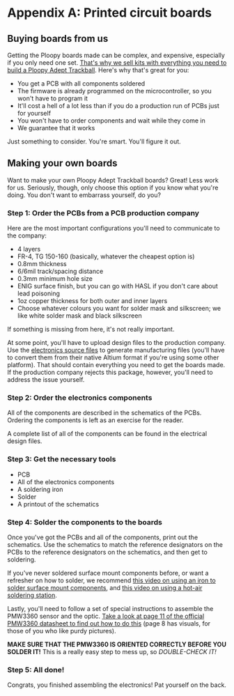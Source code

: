 # Appendix A: Printed circuit boards


## Buying boards from us
Getting the Ploopy boards made can be complex, and expensive, especially if you only need one set. [That's why we sell kits with everything you need to build a Ploopy Adept Trackball](https://ploopy.co/product-category/trackball/adept/). Here's why that's great for you:

- You get a PCB with all components soldered
- The firmware is already programmed on the microcontroller, so you won't have to program it
- It'll cost a hell of a lot less than if you do a production run of PCBs just for yourself
- You won't have to order components and wait while they come in
- We guarantee that it works

Just something to consider. You're smart. You'll figure it out.

## Making your own boards

Want to make your own Ploopy Adept Trackball boards? Great! Less work for us. Seriously, though, only choose this option if you know what you're doing. You don't want to embarrass yourself, do you?

### Step 1: Order the PCBs from a PCB production company

Here are the most important configurations you'll need to communicate to the company:

- 4 layers
- FR-4, TG 150-160 (basically, whatever the cheapest option is)
- 0.8mm thickness
- 6/6mil track/spacing distance
- 0.3mm minimum hole size
- ENIG surface finish, but you can go with HASL if you don't care about lead poisoning
- 1oz copper thickness for both outer and inner layers
- Choose whatever colours you want for solder mask and silkscreen; we like white solder mask and black silkscreen

If something is missing from here, it's not really important.

At some point, you'll have to upload design files to the production company. Use the [electronics source files](https://github.com/ploopyco/adept-trackball/tree/master/hardware/electronics) to generate manufacturing files (you'll have to convert them from their native Altium format if you're using some other platform). That should contain everything you need to get the boards made. If the production company rejects this package, however, you'll need to address the issue yourself.

### Step 2: Order the electronics components

All of the components are described in the schematics of the PCBs. Ordering the components is left as an exercise for the reader.

A complete list of all of the components can be found in the electrical design files.

### Step 3: Get the necessary tools

- PCB
- All of the electronics components
- A soldering iron
- Solder
- A printout of the schematics

### Step 4: Solder the components to the boards

Once you've got the PCBs and all of the components, print out the schematics. Use the schematics to match the reference designators on the PCBs to the reference designators on the schematics, and then get to soldering.

If you've never soldered surface mount components before, or want a refresher on how to solder, we recommend [this video on using an iron to solder surface mount components](https://www.youtube.com/watch?v=3NN7UGWYmBY), and [this video on using a hot-air soldering station](https://www.youtube.com/watch?v=c_Qt5CtUlqY).

Lastly, you'll need to follow a set of special instructions to assemble the PMW3360 sensor and the optic. [Take a look at page 11 of the official PMW3360 datasheet to find out how to do this](https://d3s5r33r268y59.cloudfront.net/datasheets/9604/2017-05-07-18-19-11/PMS0058-PMW3360DM-T2QU-DS-R1.50-26092016._20161202173741.pdf) (page 8 has visuals, for those of you who like purdy pictures).

**MAKE SURE THAT THE PMW3360 IS ORIENTED CORRECTLY BEFORE YOU SOLDER IT!** This is a really easy step to mess up, so *DOUBLE-CHECK IT!*

### Step 5: All done!

Congrats, you finished assembling the electronics! Pat yourself on the back.